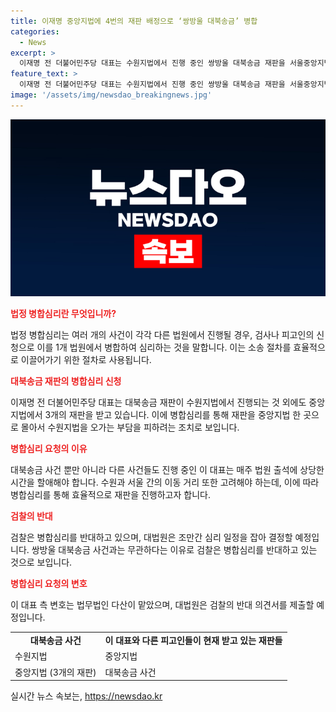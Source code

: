 ```yaml
---
title: 이재명 중앙지법에 4번의 재판 배정으로 ‘쌍방울 대북송금’ 병합
categories:
  - News
excerpt: >
  이재명 전 더불어민주당 대표는 수원지법에서 진행 중인 쌍방울 대북송금 재판을 서울중앙지법으로 병합하기 위해 신청했다. 이 대표는 이미 중앙지법에서 3개의 재판을 받고 있는 상황이며, 병합심리를 통해 수원과 서울을 왕복하며 법정에 출석하는 시간과 부담을 줄이기 위해 신청한 것으로 알려졌다. 검찰은 병합심리를 반대하고 있으며, 대법원은 곧 결정을 내릴 예정이다.
feature_text: >
  이재명 전 더불어민주당 대표는 수원지법에서 진행 중인 쌍방울 대북송금 재판을 서울중앙지법으로 병합하기 위해 신청했다. 이 대표는 이미 중앙지법에서 3개의 재판을 받고 있는 상황이며, 병합심리를 통해 수원과 서울을 왕복하며 법정에 출석하는 시간과 부담을 줄이기 위해 신청한 것으로 알려졌다. 검찰은 병합심리를 반대하고 있으며, 대법원은 곧 결정을 내릴 예정이다.
image: '/assets/img/newsdao_breakingnews.jpg'
---
```


<p><img src="/assets/img/newsdao_breakingnews.jpg" alt="cryptoinkorea 속보" /></p>

<p><b><span style="color: #ee2323;">법정 병합심리란 무엇입니까?</span></b></p>

<p data-ke-size="size16">법정 병합심리는 여러 개의 사건이 각각 다른 법원에서 진행될 경우, 검사나 피고인의 신청으로 이를 1개 법원에서 병합하여 심리하는 것을 말합니다. 이는 소송 절차를 효율적으로 이끌어가기 위한 절차로 사용됩니다.</p>

<p><b><span style="color: #ee2323;">대북송금 재판의 병합심리 신청</b></span></p>

<p data-ke-size="size16">이재명 전 더불어민주당 대표는 대북송금 재판이 수원지법에서 진행되는 것 외에도 중앙지법에서 3개의 재판을 받고 있습니다. 이에 병합심리를 통해 재판을 중앙지법 한 곳으로 몰아서 수원지법을 오가는 부담을 피하려는 조치로 보입니다.</p>

<p><b><span style="color: #ee2323;">병합심리 요청의 이유</b></span></p>

<p data-ke-size="size16">대북송금 사건 뿐만 아니라 다른 사건들도 진행 중인 이 대표는 매주 법원 출석에 상당한 시간을 할애해야 합니다. 수원과 서울 간의 이동 거리 또한 고려해야 하는데, 이에 따라 병합심리를 통해 효율적으로 재판을 진행하고자 합니다.</p>

<p><b><span style="color: #ee2323;">검찰의 반대</b></span></p>

<p data-ke-size="size16">검찰은 병합심리를 반대하고 있으며, 대법원은 조만간 심리 일정을 잡아 결정할 예정입니다. 쌍방울 대북송금 사건과는 무관하다는 이유로 검찰은 병합심리를 반대하고 있는 것으로 보입니다.</p>

<p><b><span style="color: #ee2323;">병합심리 요청의 변호</b></span></p>

<p data-ke-size="size16">이 대표 측 변호는 법무법인 다산이 맡았으며, 대법원은 검찰의 반대 의견서를 제출할 예정입니다.</p>

<table>
    <tr>
        <td style="text-align: center; height: 17px;"><b>대북송금 사건</b></td>
        <td style="text-align: center; height: 17px;"><b>이 대표와 다른 피고인들이 현재 받고 있는 재판들</b></td>
    </tr>
    <tr>
        <td>수원지법</td>
        <td>중앙지법</td>
    </tr>
    <tr>
        <td>중앙지법 (3개의 재판)</td>
        <td>대북송금 사건</td>
    </tr>
</table>
실시간 뉴스 속보는, <a href="https://newsdao.kr" rel="dofollow">https://newsdao.kr</a>


